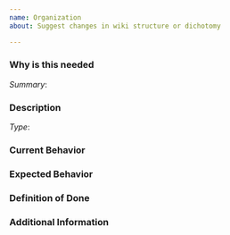 ```yaml
---
name: Organization
about: Suggest changes in wiki structure or dichotomy

---
```


<!--
Hey there!

Please use the template below for organizational changes.

-->

### Why is this needed

[comment]: # (Describe the problem and why this task is needed. Provide description of the current state, what you would like to happen, and what actually happen)
*Summary*:

### Description

[comment]: # (What is the change?)
*Type*:

### Current Behavior
[comment]: # (Describe what actually happened.)

### Expected Behavior
[comment]: # (Describe what you expected to happen.)

### Definition of Done
[comment]: # (Any other information that would be useful, bullets are helpful.)

### Additional Information
[comment]: # (Any other information that would be useful -- links, screenshots, examples of successful implementation.)

